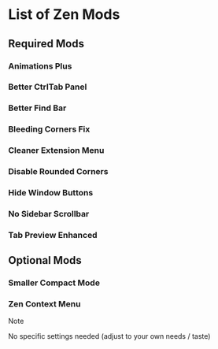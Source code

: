# List of Zen Mods

## Required Mods

### Animations Plus

### Better CtrlTab Panel

### Better Find Bar

### Bleeding Corners Fix

### Cleaner Extension Menu

### Disable Rounded Corners

### Hide Window Buttons

### No Sidebar Scrollbar

### Tab Preview Enhanced

## Optional Mods

### Smaller Compact Mode

### Zen Context Menu

> [!NOTE]
>
> No specific settings needed (adjust to your own needs / taste)
